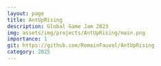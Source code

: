```yaml
---
layout: page
title: AntUpRising
description: Global Game Jam 2023
img: assets/img/projects/AntUpRising/main.png
importance: 1
git: https://github.com/RomainFauvel/AntUpRising
category: 2025
---
```




